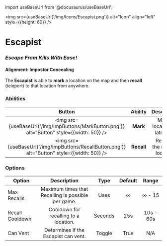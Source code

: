 import useBaseUrl from '@docusaurus/useBaseUrl';

<img src={useBaseUrl('/img/Icons/Escapist.png')} alt="Icon" align="left" style={{height: 60}} />

# Escapist

### _Escape From Kills With Ease!_

#### **Alignment:** Impostor Concealing

The **Escapist** is able to **mark** a location on the map and then **recall** (teleport) to that location from anywhere.

### Abilities

|                                            Button                                             |  Ability   |          Description           |     Type      |
| :-------------------------------------------------------------------------------------------: | :--------: | :----------------------------: | :-----------: |
|  <img src={useBaseUrl('/img/ImpButtons/MarkButton.png')} alt="Button" style={{width: 50}} />  |  **Mark**  | Mark a location for later use. | Basic Ability |
| <img src={useBaseUrl('/img/ImpButtons/RecallButton.png')} alt="Button" style={{width: 50}} /> | **Recall** | Recall to the marked location. | Basic Ability |

### Options

| Option          |                    Description                     |  Type   | Default |   Range   |
| --------------- | :------------------------------------------------: | :-----: | :-----: | :-------: |
| Max Recalls     | Maximum times that Recalling is possible per game. |  Uses   |    ∞    |  ∞ - 15   |
| Recall Cooldown |       Cooldown for recalling to a location.        | Seconds |   25s   | 10s - 60s |
| Can Vent        |        Determines if the Escapist can vent.        | Toggle  |  True   |    N/A    |
